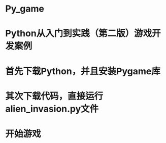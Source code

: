 # Py_game

# Python从入门到实践（第二版）游戏开发案例

# 首先下载Python，并且安装Pygame库
# 其次下载代码，直接运行alien_invasion.py文件
# 开始游戏
